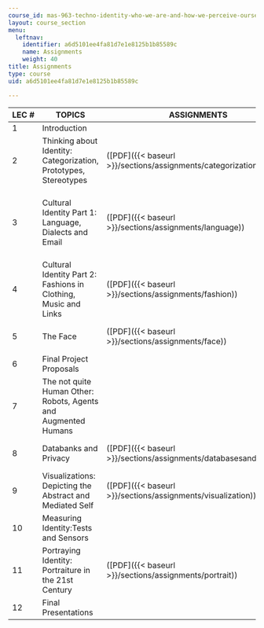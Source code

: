 ```yaml
---
course_id: mas-963-techno-identity-who-we-are-and-how-we-perceive-ourselves-and-others-spring-2002
layout: course_section
menu:
  leftnav:
    identifier: a6d5101ee4fa81d7e1e8125b1b85589c
    name: Assignments
    weight: 40
title: Assignments
type: course
uid: a6d5101ee4fa81d7e1e8125b1b85589c

---
```


| LEC # | TOPICS | ASSIGNMENTS | READINGS |
| --- | --- | --- | --- |
| 1 | Introduction | &nbsp; |
| 2 | Thinking about Identity: Categorization, Prototypes, Stereotypes | ([PDF]({{< baseurl >}}/sections/assignments/categorization)) |  {{< br >}}{{< br >}} Simmel, George. “How is society possible?” In _On Individuality and Social Forms_. {{< br >}}{{< br >}} Holland and Skinner. “Prestige and intimacy.” In _Cultural models of language and thought._ Edited by Holland and Quinn. {{< br >}}{{< br >}} Hirschfeld, Lawrence. _Race in the Making._ Chap. 0 and 1. {{< br >}}{{< br >}}  |
| 3 | Cultural Identity Part 1: Language, Dialects and Email | ([PDF]({{< baseurl >}}/sections/assignments/language)) |  {{< br >}}{{< br >}} Saville-Troike, Muriel. _The Ethnography of Communication._ Chap. 2 and 3. {{< br >}}{{< br >}} Donath, Judith. Identity and deception in the virtual community.([http://smg.media.mit.edu/people/judith/Identity/IdentityDeception.html](http://smg.media.mit.edu/people/judith/Identity/IdentityDeception.html)) {{< br >}}{{< br >}} Cherny, Lynn. _Conversation and Community_. Skim Chap. 4. {{< br >}}{{< br >}}  |
| 4 | Cultural Identity Part 2: Fashions in Clothing, Music and Links | ([PDF]({{< baseurl >}}/sections/assignments/fashion)) |  {{< br >}}{{< br >}} Thornton, Sarah. _Club Cultures._ Chap. 4. {{< br >}}{{< br >}} McCracken, Grant. _Culture and Consumption._ Chap. 5. {{< br >}}{{< br >}} Davis, Fred. _Fashion. Culture and Identity._ Chap. 1. {{< br >}}{{< br >}}  |
| 5 | The Face | ([PDF]({{< baseurl >}}/sections/assignments/face)) |  {{< br >}}{{< br >}} Zebrowitz. _Reading Faces. C_hap. 2 and 3. {{< br >}}{{< br >}} Bruce and Young. _In the Eye of the Beholder._ Chap. 5. {{< br >}}{{< br >}} Donath. _Mediated Faces._ {{< br >}}{{< br >}}  |
| 6 | Final Project Proposals | &nbsp; |
| 7 | The not quite Human Other: Robots, Agents and Augmented Humans | &nbsp; |
| 8 | Databanks and Privacy | ([PDF]({{< baseurl >}}/sections/assignments/databasesandprivacy)) |  {{< br >}}{{< br >}} Jeffrey Rosen. _The Unwanted Gaze_. Prologue and Chap. 2. {{< br >}}{{< br >}} Clarke, Roger. “[Introduction to Dataveillance and Information Privacy](http://www.rogerclarke.com/DV/Intro.html).” {{< br >}}{{< br >}}  |
| 9 | Visualizations: Depicting the Abstract and Mediated Self | ([PDF]({{< baseurl >}}/sections/assignments/visualization)) |  {{< br >}}{{< br >}} _LifeLines: Visualizing Personal Histories._ {{< br >}}{{< br >}} [Developing Legible Visualizations for Online Social Spaces](http://smg.media.mit.edu/papers/danah/HICSS2002.pdf) (HICSS2002.pdf) {{< br >}}{{< br >}} Review exhibits shown for [Id/entity](http://identity.media.mit.edu/exhibition.html). {{< br >}}{{< br >}}  |
| 10 | Measuring Identity:Tests and Sensors | &nbsp; |
| 11 | Portraying Identity: Portraiture in the 21st Century | ([PDF]({{< baseurl >}}/sections/assignments/portrait)) | &nbsp; |
| 12 | Final Presentations | &nbsp; |